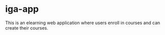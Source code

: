 # iga-app
This is an elearning web application where users enroll in courses and can create their courses.

